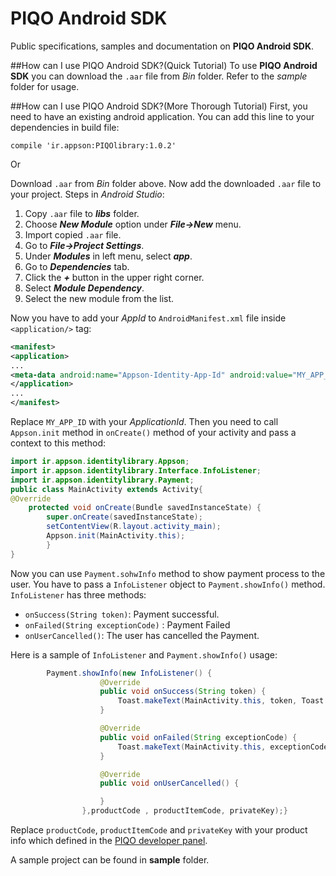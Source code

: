 # PIQO Android SDK
Public specifications, samples and documentation on **PIQO Android SDK**.


##How can I use PIQO Android SDK?(Quick Tutorial)
To use **PIQO Android SDK** you can download the `.aar` file from *Bin* folder. Refer to the *sample* folder for usage.

##How can I use PIQO Android SDK?(More Thorough Tutorial)
First, you need to have an existing android application.
You can add this line to your dependencies in build file:

`compile 'ir.appson:PIQOlibrary:1.0.2'`

Or

Download `.aar` from *Bin* folder above. Now add the downloaded `.aar` file to your project. Steps in *Android Studio*:

 1. Copy `.aar` file to ***libs*** folder.
 2. Choose ***New Module*** option under ***File->New*** menu.
 3. Import copied `.aar` file.
 4. Go to ***File->Project Settings***.
 5. Under ***Modules*** in left menu, select ***app***.
 6. Go to ***Dependencies*** tab.
 7. Click the ***+*** button in the upper right corner.
 8. Select ***Module Dependency***.
 9. Select the new module from the list.
 

Now you have to add your *AppId* to `AndroidManifest.xml` file inside `<application/>` tag:
```xml
<manifest>
<application>
...
<meta-data android:name="Appson-Identity-App-Id" android:value="MY_APP_ID" />
</application>
...
</manifest>
```

Replace `MY_APP_ID` with your *ApplicationId*.  Then you need to call `Appson.init` method in `onCreate()` method of your activity and pass a context to this method:
```java
import ir.appson.identitylibrary.Appson;
import ir.appson.identitylibrary.Interface.InfoListener;
import ir.appson.identitylibrary.Payment;
public class MainActivity extends Activity{
@Override
    protected void onCreate(Bundle savedInstanceState) {
        super.onCreate(savedInstanceState);
        setContentView(R.layout.activity_main);
        Appson.init(MainActivity.this);
        }
}
```
Now you can use `Payment.sohwInfo` method to show payment process to the user. You have to pass a `InfoListener` object to `Payment.showInfo()` method. `InfoListener` has three methods:

 - `onSuccess(String token)`: Payment successful. 
 - `onFailed(String exceptionCode)` : Payment Failed
 - `onUserCancelled()`: The user has cancelled the Payment.

Here is a sample of `InfoListener` and `Payment.showInfo()` usage:
```java
        Payment.showInfo(new InfoListener() {
                    @Override
                    public void onSuccess(String token) {
                        Toast.makeText(MainActivity.this, token, Toast.LENGTH_SHORT).show();
                    }

                    @Override
                    public void onFailed(String exceptionCode) {
                        Toast.makeText(MainActivity.this, exceptionCode, Toast.LENGTH_SHORT).show();
                    }

                    @Override
                    public void onUserCancelled() {

                    }
                },productCode , productItemCode, privateKey);}
```
Replace `productCode`, `productItemCode` and `privateKey` with your product info which defined in the [PIQO developer panel][1].

A sample project can be found in **sample** folder. 

[1]: https://pg.appson.ir/